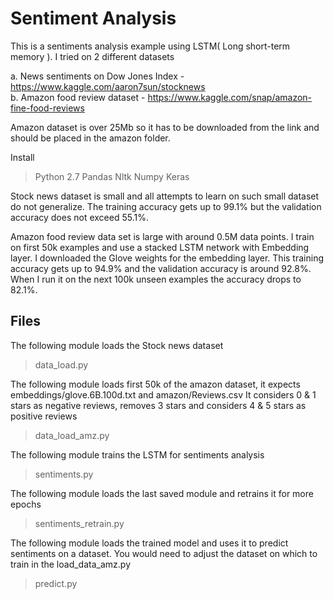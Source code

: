# Sentiment Analysis

This is a sentiments analysis example using LSTM( Long short-term memory ). I tried on 2 different datasets

a. News sentiments on Dow Jones Index - https://www.kaggle.com/aaron7sun/stocknews  
b. Amazon food review dataset - https://www.kaggle.com/snap/amazon-fine-food-reviews

Amazon dataset is over 25Mb so it has to be downloaded from the link and should be placed in the amazon folder.

Install 
>Python 2.7
>Pandas
>Nltk
>Numpy
>Keras

Stock news dataset is small and all attempts to learn on such small dataset do not generalize. 
The training accuracy gets up to 99.1% but the validation accuracy does not exceed 55.1%.

Amazon food review data set is large with around 0.5M data points. I train on first 50k examples and use a stacked LSTM
network with Embedding layer. I downloaded the Glove weights for the embedding layer.
This training accuracy gets up to 94.9% and the validation accuracy is around 92.8%. When I run it on the next 100k unseen examples
the accuracy drops to 82.1%.

## Files

The following module loads the Stock news dataset
> data_load.py

The following module loads first 50k of the amazon dataset, it expects embeddings/glove.6B.100d.txt and amazon/Reviews.csv
It considers 0 & 1 stars as negative reviews, removes 3 stars and considers 4 & 5 stars as positive reviews
> data_load_amz.py

The following module trains the LSTM for sentiments analysis 
> sentiments.py

The following module loads the last saved module and retrains it for more epochs
> sentiments_retrain.py

The following module loads the trained model and uses it to predict sentiments on a dataset. You would need to adjust the 
dataset on which to train in the load_data_amz.py
> predict.py
